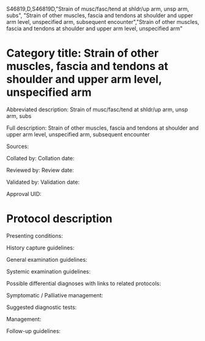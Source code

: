 S46819,D,S46819D,"Strain of musc/fasc/tend at shldr/up arm, unsp arm, subs", "Strain of other muscles, fascia and tendons at shoulder and upper arm level, unspecified arm, subsequent encounter","Strain of other muscles, fascia and tendons at shoulder and upper arm level, unspecified arm"
# Category title: Strain of other muscles, fascia and tendons at shoulder and upper arm level, unspecified arm

Abbreviated description: Strain of musc/fasc/tend at shldr/up arm, unsp arm, subs

Full description: Strain of other muscles, fascia and tendons at shoulder and upper arm level, unspecified arm, subsequent encounter

Sources:

Collated by:
Collation date:

Reviewed by:
Review date:

Validated by:
Validation date:

Approval UID:

# Protocol description

Presenting conditions:

History capture guidelines:

General examination guidelines:

Systemic examination guidelines:

Possible differential diagnoses with links to related protocols:

Symptomatic / Palliative management:

Suggested diagnostic tests:

Management:

Follow-up guidelines:
